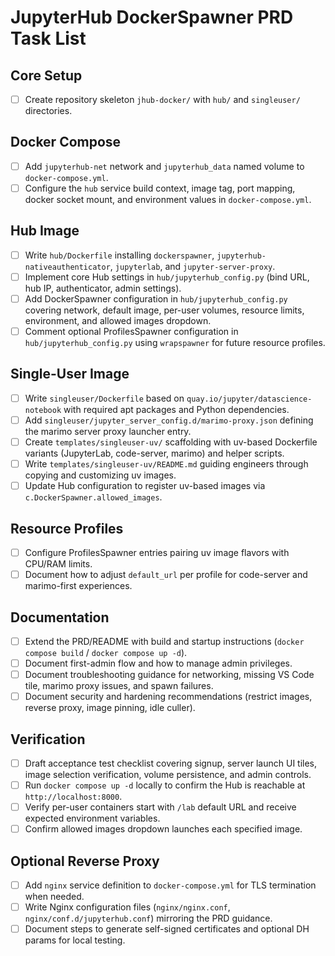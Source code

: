 # JupyterHub DockerSpawner PRD Task List

## Core Setup
- [ ] Create repository skeleton `jhub-docker/` with `hub/` and `singleuser/` directories.

## Docker Compose
- [ ] Add `jupyterhub-net` network and `jupyterhub_data` named volume to `docker-compose.yml`.
- [ ] Configure the `hub` service build context, image tag, port mapping, docker socket mount, and environment values in `docker-compose.yml`.

## Hub Image
- [ ] Write `hub/Dockerfile` installing `dockerspawner`, `jupyterhub-nativeauthenticator`, `jupyterlab`, and `jupyter-server-proxy`.
- [ ] Implement core Hub settings in `hub/jupyterhub_config.py` (bind URL, hub IP, authenticator, admin settings).
- [ ] Add DockerSpawner configuration in `hub/jupyterhub_config.py` covering network, default image, per-user volumes, resource limits, environment, and allowed images dropdown.
- [ ] Comment optional ProfilesSpawner configuration in `hub/jupyterhub_config.py` using `wrapspawner` for future resource profiles.

## Single-User Image
- [ ] Write `singleuser/Dockerfile` based on `quay.io/jupyter/datascience-notebook` with required apt packages and Python dependencies.
- [ ] Add `singleuser/jupyter_server_config.d/marimo-proxy.json` defining the marimo server proxy launcher entry.
- [ ] Create `templates/singleuser-uv/` scaffolding with uv-based Dockerfile variants (JupyterLab, code-server, marimo) and helper scripts.
- [ ] Write `templates/singleuser-uv/README.md` guiding engineers through copying and customizing uv images.
- [ ] Update Hub configuration to register uv-based images via `c.DockerSpawner.allowed_images`.

## Resource Profiles
- [ ] Configure ProfilesSpawner entries pairing uv image flavors with CPU/RAM limits.
- [ ] Document how to adjust `default_url` per profile for code-server and marimo-first experiences.

## Documentation
- [ ] Extend the PRD/README with build and startup instructions (`docker compose build` / `docker compose up -d`).
- [ ] Document first-admin flow and how to manage admin privileges.
- [ ] Document troubleshooting guidance for networking, missing VS Code tile, marimo proxy issues, and spawn failures.
- [ ] Document security and hardening recommendations (restrict images, reverse proxy, image pinning, idle culler).

## Verification
- [ ] Draft acceptance test checklist covering signup, server launch UI tiles, image selection verification, volume persistence, and admin controls.
- [ ] Run `docker compose up -d` locally to confirm the Hub is reachable at `http://localhost:8000`.
- [ ] Verify per-user containers start with `/lab` default URL and receive expected environment variables.
- [ ] Confirm allowed images dropdown launches each specified image.

## Optional Reverse Proxy
- [ ] Add `nginx` service definition to `docker-compose.yml` for TLS termination when needed.
- [ ] Write Nginx configuration files (`nginx/nginx.conf`, `nginx/conf.d/jupyterhub.conf`) mirroring the PRD guidance.
- [ ] Document steps to generate self-signed certificates and optional DH params for local testing.
